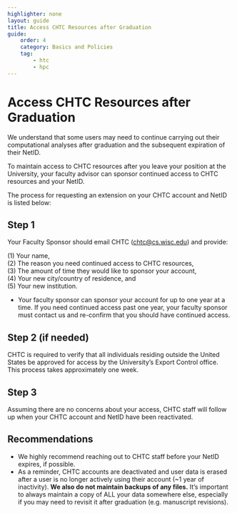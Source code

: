 ```yaml
---
highlighter: none
layout: guide
title: Access CHTC Resources after Graduation
guide:
    order: 4
    category: Basics and Policies
    tag:
        - htc
        - hpc
---
```

# Access CHTC Resources after Graduation

We understand that some users may need to continue carrying out their computational analyses after graduation and the subsequent expiration of their NetID. 

To maintain access to CHTC resources after you leave your position at the University, your faculty advisor can sponsor continued access to CHTC resources and your NetID. 

The process for requesting an extension on your CHTC account and NetID is listed below: 

## Step 1

Your Faculty Sponsor should email CHTC (chtc@cs.wisc.edu) and provide:

  (1) Your name, 
  <br>  (2) The reason you need continued access to CHTC resources,
  <br> (3) The amount of time they would like to sponsor your account,
  <br> (4) Your new city/country of residence, and 
  <br> (5) Your new institution. 

* Your faculty sponsor can sponsor your account for up to one year at a time. If you need continued access past one year, your faculty sponsor must contact us and re-confirm that you should have continued access. 

## Step 2 (if needed)

CHTC is required to verify that all individuals residing outside the United States be approved for access by the University’s Export Control office. This process takes approximately one week. 

## Step 3

Assuming there are no concerns about your access, CHTC staff will follow up when your CHTC account and NetID have been reactivated.  

## **Recommendations** 
* We highly recommend reaching out to CHTC staff before your NetID expires, if possible. 
* As a reminder, CHTC accounts are deactivated and user data is erased after a user is no longer actively using their account (~1 year of inactivity). **We also do not maintain backups of any files.** It’s important to always maintain a copy of ALL your data somewhere else, especially if you may need to revisit it after graduation (e.g. manuscript revisions). 
